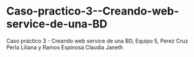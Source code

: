 # Caso-practico-3--Creando-web-service-de-una-BD
Caso práctico 3 - Creando web service de una BD, Equipo 5, Perez Cruz Perla Liliana y Ramos Espinosa Claudia Janeth
